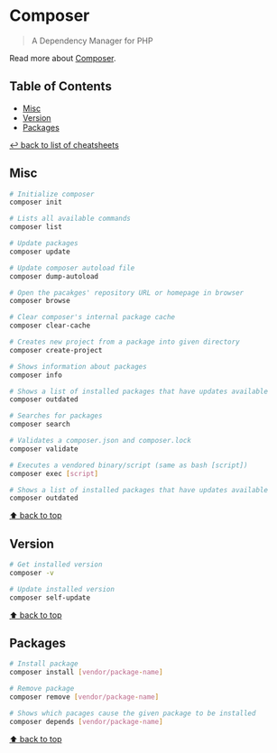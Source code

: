 # Composer
> A Dependency Manager for PHP

Read more about [Composer](https://getcomposer.org/).

## Table of Contents

* [Misc](#misc)
* [Version](#version)
* [Packages](#packages)

[↩ back to list of cheatsheets](README.md#list-of-cheatsheets)

## Misc

```bash
# Initialize composer
composer init

# Lists all available commands
composer list

# Update packages
composer update

# Update composer autoload file
composer dump-autoload

# Open the pacakges' repository URL or homepage in browser
composer browse

# Clear composer's internal package cache
composer clear-cache

# Creates new project from a package into given directory
composer create-project

# Shows information about packages
composer info

# Shows a list of installed packages that have updates available
composer outdated

# Searches for packages
composer search

# Validates a composer.json and composer.lock
composer validate

# Executes a vendored binary/script (same as bash [script])
composer exec [script]

# Shows a list of installed packages that have updates available
composer outdated
```

[⬆ back to top](#table-of-contents)

## Version

```bash
# Get installed version
composer -v

# Update installed version
composer self-update
```

[⬆ back to top](#table-of-contents)

## Packages

```bash
# Install package
composer install [vendor/package-name]

# Remove package
composer remove [vendor/package-name]

# Shows which pacages cause the given package to be installed
composer depends [vendor/package-name]
```

[⬆ back to top](#table-of-contents)
